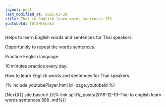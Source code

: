 ```yaml
---
layout: post
last_modified_at: 2021-03-29
title: Thai to English learn words sentences 153 
youtubeId: tGt2MrkUako
---
```

 
 
Helps to learn English words and sentences for Thai speakers.

Opportunitiy to repeat the words sentences. 

Practice English language. 
 
10 minutes practice every day. 
 
How to learn English words and sentences for Thai speakers 
 
{% include youtubePlayer.html id=page.youtubeId %}
 
 
[Next]({{ site.baseurl }}{% link  split1/_posts/2016-12-19-Thai to english learn words sentences 589 .md%})
 
